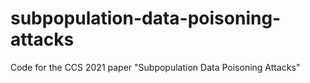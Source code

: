 # subpopulation-data-poisoning-attacks
Code for the CCS 2021 paper "Subpopulation Data Poisoning Attacks"

